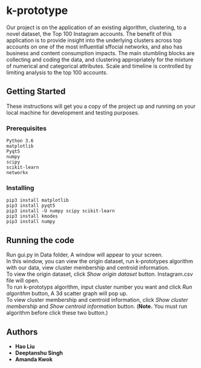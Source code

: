 # k-prototype
  Our project is on the application of an existing algorithm, clustering, to a novel dataset, the Top 100 Instagram accounts. The benefit of this application is to provide insight into the underlying clusters across top accounts on one of the most influential sffocial networks, and also has business and content consumption impacts. The main stumbling blocks are collecting and coding the data, and clustering appropriately for the mixture of numerical and categorical attributes. Scale and timeline is controlled by limiting analysis to the top 100 accounts.
## Getting Started

These instructions will get you a copy of the project up and running on your local machine for development and testing purposes.

### Prerequisites

```
Python 3.6
matplotlib
Pyqt5
numpy
scipy
scikit-learn
networkx
```

### Installing

```
pip3 install matplotlib
pip3 install pyqt5
pip3 install -U numpy scipy scikit-learn
pip3 install kmodes
pip3 install numpy 
```

## Running the code

Run gui.py in Data folder, A window will appear to your screen.<br />
In this window, you can view the origin dataset, run k-prototypes algorithm with our data, 
view cluster membership and centroid information.<br />
To view the origin dataset, click *Show origin dataset* button. Instagram.csv file will open.<br />
To run k-prototyps algorithm, input cluster number you want and click *Run algorithm* button, A 3d scatter graph will pop up.<br />
To view cluster membership and centroid information, click *Show cluster membership* and *Show centroid information* button. (**Note.** You must run algorithm before click these two button.)




## Authors

* **Hao Liu**
* **Deeptanshu Singh**
* **Amanda Kwok**
